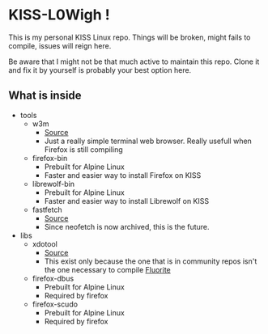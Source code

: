 # KISS-L0Wigh !

This is my personal KISS Linux repo. Things will be broken, might fails to compile, issues will reign here.

Be aware that I might not be that much active to maintain this repo. Clone it and fix it by yourself is probably your best option here.

## What is inside

- tools
    - w3m
        - [Source](https://github.com/tats/w3m)
        - Just a really simple terminal web browser. Really usefull when Firefox is still compiling
    - firefox-bin
        - Prebuilt for Alpine Linux
        - Faster and easier way to install Firefox on KISS
    - librewolf-bin
        - Prebuilt for Alpine Linux
        - Faster and easier way to install Librewolf on KISS
    - fastfetch
        - [Source](https://github.com/fastfetch-cli/fastfetch)
        - Since neofetch is now archived, this is the future.
- libs
    - xdotool
        - [Source](https://github.com/jordansissel/xdotool)
        - This exist only because the one that is in community repos isn't the one necessary to compile [Fluorite](https://github.com/L0Wigh/Fluorite)
    - firefox-dbus
        - Prebuilt for Alpine Linux
        - Required by firefox
    - firefox-scudo
        - Prebuilt for Alpine Linux
        - Required by firefox
